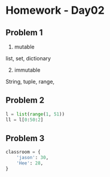 # Homework - Day02



## Problem 1

1) mutable 

list, set, dictionary



2) immutable

String, tuple, range, 

## Problem 2

```python
l = list(range(1, 51))
ll = l[0:50:2]
```


## Problem 3

```python
classroom = {
    'jason': 30,
    'Hee': 28,
}
```



